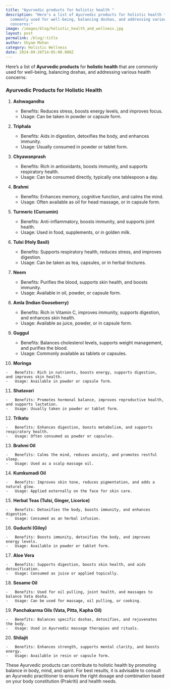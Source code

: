```yaml
---
title: "Ayurvedic products for holistic health "
description: "Here’s a list of Ayurvedic products for holistic health that are
  commonly used for well-being, balancing doshas, and addressing various health
  concerns:"
image: /images/blog/holistic_health_and_wellness.jpg
layout: post
permalink: /blog/:title
author: Shyam Mohan
category: Holistic Wellness
date: 2024-09-26T14:05:00.000Z
---
```


Here’s a list of **Ayurvedic products** for **holistic health** that are commonly used for well-being, balancing doshas, and addressing various health concerns:

### Ayurvedic Products for Holistic Health

1.  **Ashwagandha**
    
    -   Benefits: Reduces stress, boosts energy levels, and improves focus.
    -   Usage: Can be taken in powder or capsule form.
2.  **Triphala**
    
    -   Benefits: Aids in digestion, detoxifies the body, and enhances immunity.
    -   Usage: Usually consumed in powder or tablet form.
3.  **Chyawanprash**
    
    -   Benefits: Rich in antioxidants, boosts immunity, and supports respiratory health.
    -   Usage: Can be consumed directly, typically one tablespoon a day.
4.  **Brahmi**
    
    -   Benefits: Enhances memory, cognitive function, and calms the mind.
    -   Usage: Often available as oil for head massage, or in capsule form.
5.  **Turmeric (Curcumin)**
    
    -   Benefits: Anti-inflammatory, boosts immunity, and supports joint health.
    -   Usage: Used in food, supplements, or in golden milk.
6.  **Tulsi (Holy Basil)**
    
    -   Benefits: Supports respiratory health, reduces stress, and improves digestion.
    -   Usage: Can be taken as tea, capsules, or in herbal tinctures.
7.  **Neem**
    
    -   Benefits: Purifies the blood, supports skin health, and boosts immunity.
    -   Usage: Available in oil, powder, or capsule form.
8.  **Amla (Indian Gooseberry)**
    
    -   Benefits: Rich in Vitamin C, improves immunity, supports digestion, and enhances skin health.
    -   Usage: Available as juice, powder, or in capsule form.
9.  **Guggul**
    
    -   Benefits: Balances cholesterol levels, supports weight management, and purifies the blood.
    -   Usage: Commonly available as tablets or capsules.
10.  **Moringa**
    
    -   Benefits: Rich in nutrients, boosts energy, supports digestion, and improves skin health.
    -   Usage: Available in powder or capsule form.
11.  **Shatavari**
    
    -   Benefits: Promotes hormonal balance, improves reproductive health, and supports lactation.
    -   Usage: Usually taken in powder or tablet form.
12.  **Trikatu**
    
    -   Benefits: Enhances digestion, boosts metabolism, and supports respiratory health.
    -   Usage: Often consumed as powder or capsules.
13.  **Brahmi Oil**
    
    -   Benefits: Calms the mind, reduces anxiety, and promotes restful sleep.
    -   Usage: Used as a scalp massage oil.
14.  **Kumkumadi Oil**
    
    -   Benefits: Improves skin tone, reduces pigmentation, and adds a natural glow.
    -   Usage: Applied externally on the face for skin care.
15.  **Herbal Teas (Tulsi, Ginger, Licorice)**
    
    -   Benefits: Detoxifies the body, boosts immunity, and enhances digestion.
    -   Usage: Consumed as an herbal infusion.
16.  **Guduchi (Giloy)**
    
    -   Benefits: Boosts immunity, detoxifies the body, and improves energy levels.
    -   Usage: Available in powder or tablet form.
17.  **Aloe Vera**
    
    -   Benefits: Supports digestion, boosts skin health, and aids detoxification.
    -   Usage: Consumed as juice or applied topically.
18.  **Sesame Oil**
    
    -   Benefits: Used for oil pulling, joint health, and massages to balance Vata dosha.
    -   Usage: Can be used for massage, oil pulling, or cooking.
19.  **Panchakarma Oils (Vata, Pitta, Kapha Oil)**
    
    -   Benefits: Balances specific doshas, detoxifies, and rejuvenates the body.
    -   Usage: Used in Ayurvedic massage therapies and rituals.
20.  **Shilajit**
    
    -   Benefits: Enhances strength, supports mental clarity, and boosts energy.
    -   Usage: Available in resin or capsule form.

These Ayurvedic products can contribute to holistic health by promoting balance in body, mind, and spirit. For best results, it is advisable to consult an Ayurvedic practitioner to ensure the right dosage and combination based on your body constitution (Prakriti) and health needs.
